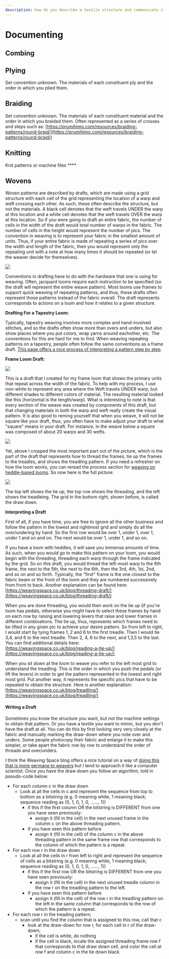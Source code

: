 ```yaml
---
description: how do you describe a textile structure and communicate it to someone else
---
```


# Documenting

## **Combing**

## **Plying**

Set convention unknown. The materials of each constituent ply and the order in which you plied them. 

## **Braiding**

Set convention unknown. The materials of each constituent material and the order in which you braided them. Often represented as a series of crosses and steps such as: [https://prumihimo.com/resources/braiding-patterns/round-braid/](https://prumihimo.com/resources/braiding-patterns/round-braid/)

## **Knitting**

Knit patterns or machine files   ****

## Wovens

Woven patterns are described by drafts, which are made using a grid structure with each cell of the grid representing the location of a warp and weft crossing each other. As such, these often describe the structure, but not the materials. A black cell denotes that the weft travels UNDER the warp at this location and a white cell denotes that the weft travels OVER the warp at this location.  So if you were going to draft an entire fabric, the number of cells in the width of the draft would  total number of warps in the fabric. The number of cells in the height would represent the number of pics. The convention in weaving is to represent your fabric in the smallest amount of units. Thus, if your entire fabric is made of repeating a series of pics over the width and length of the fabric, then you would represent only the repeating unit with a note at how many times it should be repeated \(or let the weaver decide for themselves\). 

![](.gitbook/assets/loomstructure_updated.jpg)

Conventions in drafting have to do with the hardware that one is using for weaving. Often, jacquard looms require each instruction to be specified \(so the draft will represent the entire weave pattern\). Most looms use frames to support quick weaving of repeating patterns, and thus, these drafts often represent those patterns instead of the fabric overall. The draft represents corresponds to actions on a loom and how it relates to a given structure. 

**Drafting For a Tapestry Loom:**

Typically, tapestry weaving involves more complex and hand-involved stitches, and so the drafts often show more than overs and unders, but also show places where you put colors, wrap yarns around eachother, etc. The conventions for this are hard for me to find. When weaving repeating patterns on a tapestry, people often follow the same conventions as a frame draft. [This page offers a nice process of interpreting a pattern step by step](https://www.kaliko.co/blog/weaving-simple-patterns-on-a-frame-loom-tutorial).  

**Frame Loom Draft:** 

![](.gitbook/assets/screen-shot-2020-08-13-at-8.47.03-pm.png)

This is a draft that I created for my frame loom that shows the primary units that repeat across the width of the fabric. To help with my process, I use non-white to represent any area where the Weft travels UNDER warp, but different shades to different colors of material. The resulting material looked like this \(horizontal is the length/warp\). What is interesting to note is that every section of the weave was created by components of this draft, but that changing materials in both the warp and weft really create the visual pattern. It is also good to reming yourself that when you weave, it will not be square like your draft, thus, you often have to make adjust your draft to what "square" means in your draft. For instance, in the weave below a square was composed of about 20 warps and 30 wefts.  

![](.gitbook/assets/61375229703__193e5c94-3e8b-458d-acd7-723925605427.jpg)

Yet, above I cropped the most important part out of the picture, which is the part of the draft that represents how to thread the frames, tie up the frames to the treadles, and shows the treadling pattern. If you need a refresher on how the loom works, you can reread the process section for [weaving on heddle-based looms](). So now here is the full picture: 

![](.gitbook/assets/screen-shot-2020-08-13-at-9.08.15-pm.png)

The top left shows the tie up, the top row shows the threading, and the left shows the treadleing. The grid in the bottom right, shown before, is called the draw down. 

**Interpreting a Draft**

First of all, if you have time, you are free to ignore all the other business and follow the pattern in the lowest and rightmost grid and simply do all the over/undering by hand. So the first row would be over 1, under 1, over 1, under 1 and on and on. The next would be over 1, under 1, and so on. 

If you have a loom with heddles, it will save you immense amounts of time. As such, when you would go to make this pattern on your loom, you would begin with the threading, threading each warp through the frame indicated by the grid. So on this draft, you would thread the left-most warp to the 6th frame, the next to the 5th, the next to the 6th, then the 3rd, 4th, 1st, 2nd, and so on and so forth. Typically, the "first" frame is the one closest to the fabric beam or the front of the loom and they are numbered successively from front to back. Another explanation can be found here: [https://weavingspace.co.uk/blog/threading-draft/](https://weavingspace.co.uk/blog/threading-draft/)

When you are done threading, you would then work on the tie up \(if you're loom has pedals, otherwise you might have to select these frames by hand on each row by raising and lowering levers that raise and lower frames in different combinations. The tie up, thus, represents which frames need to be lifted in any given pic to achieve your desire pattern. So from left to right, I would start by tying frames 1, 2 and 6 to the first treadle. Then I would tie 3,4, and 6 to the next treadle. Then 2, 4, 6 to the next, and 1,3,5 to the last. You can find additional details here: [https://weavingspace.co.uk/blog/reading-a-tie-up/](https://weavingspace.co.uk/blog/reading-a-tie-up/)

When you sit down at the loom to weave you refer to the left most grid to understand the treadling. This is the order in which you push the pedals \(or lift the levers\) in order to get the pattern represented in the lowest and right most grid. Put another way, it represents the specific pics that have to be repeated to obtain the structure. Here is another explanation: [https://weavingspace.co.uk/blog/treadling/](https://weavingspace.co.uk/blog/treadling/)

#### 

#### Writing a Draft

Sometimes you know the structure you want, but not the machine settings to obtain that pattern. Or you have a textile you want to mimic, but you don't have the draft at all. You can do this by first looking very very closely at the fabric and manually marking the draw-down where you note over and unders. Some people photocopy their fabric and enlarge it to make this simpler, or take apart the fabric row by row to understand the order of threads and over/unders. 

I think the Weaving Space blog offers a nice tutorial on a way of [doing this that is more germane to weavers](https://weavingspace.co.uk/blog/how-to-turn-a-profile-draft-into-a-threading-draft/) but I tend to approach it like a computer scientist. Once you have the draw down you follow an algorithm, told in pseudo-code below: 

* For each column c in the draw down 
  * Look at all the cells  in c and represent the sequence from top to bottom as a bitstring \(e.g. 0 meaning white, 1 meaning black; sequence reading as \(0, 1, 0, 1, 0, ......, 1\)\) 
    * if this if the first column OR the bitstring is DIFFERENT from one you have seen previously:
      * assign it \(fill in the cell\) in the next unused frame in the column c on the above threading pattern. 
    * if you have seen this pattern before
      * assign it \(fill in the cell\) of the column c in the above threading pattern in the same frame row that corresponds to the column of which the pattern is a repeat. 
* For each row r in the draw down
  * Look at all the cells in r from left to right and represent the sequence of cells as a bitstring \(e.g. 0 meaning white, 1 meaning black; sequence reading as \(0, 1, 0, 1, 0, ......, 1\)\) 
    * if this if the first row OR the bitstring is DIFFERENT from one you have seen previously:
      * assign it \(fill in the cell\) in the next unused treadle column in the row r on the  treadling pattern to the left. 
    * if you have seen this pattern before
      * assign it \(fill in the cell\) of the row r in the treadling pattern on the left in the same column that corresponds to the row of which the pattern is a repeat. 
* For each row r in the treading pattern;
  * scan until you find the column that is assigned to this row, call that c
    * look at the draw-down for row r, for each cell in r of the draw-down;
      * if the cell is white, do nothing
      * if the cell is black, locate the assigned threading frame row f that corresponds to that draw down cell, and color the cell at row f and column c in the tie down black.  

## 



